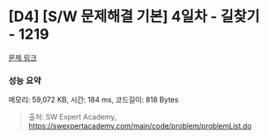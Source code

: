 # [D4] [S/W 문제해결 기본] 4일차 - 길찾기 - 1219 

[문제 링크](https://swexpertacademy.com/main/code/problem/problemDetail.do?contestProbId=AV14geLqABQCFAYD) 

### 성능 요약

메모리: 59,072 KB, 시간: 184 ms, 코드길이: 818 Bytes



> 출처: SW Expert Academy, https://swexpertacademy.com/main/code/problem/problemList.do